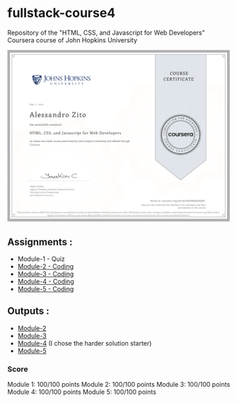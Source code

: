 # fullstack-course4

Repository of the "HTML, CSS, and Javascript for Web Developers" Coursera course of John Hopkins University

![Course Completion certificate](https://github.com/alessandrozito98/fullstack-course4/blob/main/Certificate.png)

## Assignments :

- Module-1 - Quiz
- [Module-2 - Coding](https://alessandrozito98.github.io/fullstack-course4/assignments/assignment2/Assignment-2.md)
- [Module-3 - Coding](https://alessandrozito98.github.io/fullstack-course4/assignments/assignment3/Assignment-3.md)
- [Module-4 - Coding](https://alessandrozito98.github.io/fullstack-course4/assignments/assignment4/Assignment-4.md)
- [Module-5 - Coding](https://alessandrozito98.github.io/fullstack-course4/assignments/assignment5/Assignment-5.md)

## Outputs :

- [Module-2](https://alessandrozito98.github.io/fullstack-course4/solutions/module2-solution/index.html)
- [Module-3](https://alessandrozito98.github.io/fullstack-course4/solutions/module3-solution/index.html)
- [Module-4](https://alessandrozito98.github.io/fullstack-course4/solutions/module4-solution/index.html) (I chose the harder solution starter)
- [Module-5](https://alessandrozito98.github.io/fullstack-course4/solutions/module5-solution/index.html)

### Score

Module 1: 100/100 points
Module 2: 100/100 points
Module 3: 100/100 points
Module 4: 100/100 points
Module 5: 100/100 points
